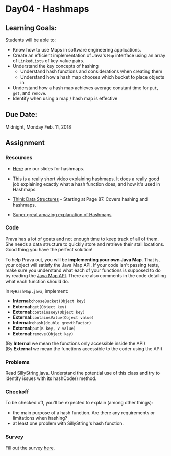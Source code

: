 # Day04 - Hashmaps

## Learning Goals:

Students will be able to:

- Know how to use Maps in software engineering applications.
- Create an efficient implementation of Java's `Map` interface using an array of `LinkedList`s of key-value pairs.
- Understand the key concepts of hashing
  - Understand hash functions and considerations when creating them
  - Understand how a hash map chooses which bucket to place objects in
- Understand how a hash map achieves average constant time for `put`, `get`, and `remove`.
- Identify when using a map / hash map is effective

## Due Date:

Midnight, Monday Feb. 11, 2018

## Assignment

### Resources
- [Here](https://drive.google.com/open?id=1SLt9ISrA3oyT35w6TzcF3ke0QyzS9jB4jPqtjwkoGm4) are our slides for hashmaps.

- [This](https://youtu.be/shs0KM3wKv8?t=7s) is a really short video explaining hashmaps. It does a really good job explaining exactly what a hash function does, and how it's used in Hashmaps.

- [Think Data Structures](http://greenteapress.com/thinkdast/thinkdast.pdf) - Starting at Page 87. Covers hashing and hashmaps.

- [Super great amazing explanation of Hashmaps](https://www.youtube.com/watch?v=TQls-N_TqMw)

### Code
Prava has a lot of goats and not enough time to keep track of all of them. She needs a data structure to quickly store and retrieve their stall locations. Good thing you have the perfect solution!

To help Prava out, you will be **implementing your own Java Map**. That is, your object will satisfy the Java Map API. If your code isn't passing tests, make sure you understand what each of your functions is supposed to do by reading the [Java Map API](https://docs.oracle.com/javase/7/docs/api/java/util/Map.html). There are also comments in the code detailing what each function should do.

In `MyHashMap.java`, implement:
* **Internal**:`chooseBucket(Object key)`
* **External**:`get(Object key)`
* **External**:`containsKey(Object key)`
* **External**:`containsValue(Object value)`
* **Internal**`rehash(double growthFactor)`
* **External**:`put(K key, V value)`
* **External**:`remove(Object key)`

(By **Internal** we mean the functions only accessible inside the API)  
(By **External** we mean the functions accessible to the coder using the API)

### Problems

Read SillyString.java. Understand the potential use of this class and try to identify issues with its hashCode() method.

### Checkoff

To be checked off, you'll be expected to explain (among other things):
- the main purpose of a hash function. Are there any requirements or limitations when hashing?
- at least one problem with SillyString's hash function.

### Survey

Fill out the survey [here](https://docs.google.com/forms/d/e/1FAIpQLSdfCkTb6KQBgbRO-ZWVyaXdAFfIDGIsKAVs6Z0rp0Cn9Wjf1Q/viewform).
